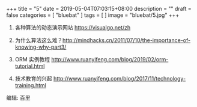 +++
title = "5"
date = 2019-05-04T07:03:15+08:00
description = ""
draft = false
categories = [
    "bluebat"
]
tags = [
]
image = "bluebat/5.jpg"
+++

1. 各种算法的动态演示网站 https://visualgo.net/zh

2. 为什么算法这么难？http://mindhacks.cn/2011/07/10/the-importance-of-knowing-why-part3/

3. ORM 实例教程 http://www.ruanyifeng.com/blog/2019/02/orm-tutorial.html

4. 技术教育的兴起 http://www.ruanyifeng.com/blog/2017/11/technology-training.html

编辑: 百里